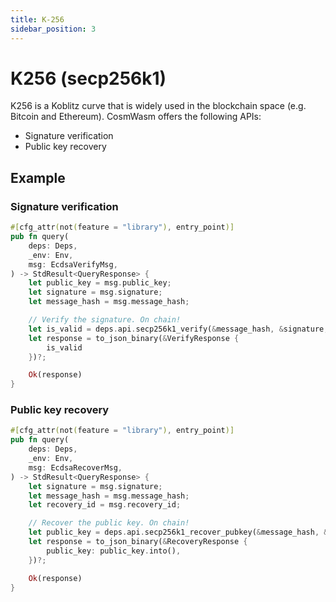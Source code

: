```yaml
---
title: K-256
sidebar_position: 3
---
```


# K256 (secp256k1)

K256 is a Koblitz curve that is widely used in the blockchain space (e.g. Bitcoin and Ethereum).
CosmWasm offers the following APIs:

- Signature verification
- Public key recovery

## Example

### Signature verification

```rust title="contract.rs"
#[cfg_attr(not(feature = "library"), entry_point)]
pub fn query(
    deps: Deps,
    _env: Env,
    msg: EcdsaVerifyMsg,
) -> StdResult<QueryResponse> {
    let public_key = msg.public_key;
    let signature = msg.signature;
    let message_hash = msg.message_hash;

    // Verify the signature. On chain!
    let is_valid = deps.api.secp256k1_verify(&message_hash, &signature, &public_key)?;
    let response = to_json_binary(&VerifyResponse {
        is_valid
    })?;

    Ok(response)
}
```

### Public key recovery

```rust title="contract.rs"
#[cfg_attr(not(feature = "library"), entry_point)]
pub fn query(
    deps: Deps,
    _env: Env,
    msg: EcdsaRecoverMsg,
) -> StdResult<QueryResponse> {
    let signature = msg.signature;
    let message_hash = msg.message_hash;
    let recovery_id = msg.recovery_id;

    // Recover the public key. On chain!
    let public_key = deps.api.secp256k1_recover_pubkey(&message_hash, &signature, recovery_id)?;
    let response = to_json_binary(&RecoveryResponse {
        public_key: public_key.into(),
    })?;

    Ok(response)
}
```

